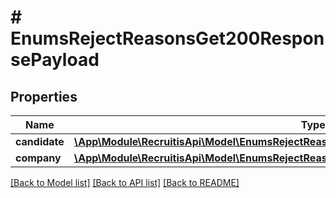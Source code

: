# # EnumsRejectReasonsGet200ResponsePayload

## Properties

Name | Type | Description | Notes
------------ | ------------- | ------------- | -------------
**candidate** | [**\App\Module\RecruitisApi\Model\EnumsRejectReasonsGet200ResponsePayloadCandidateInner[]**](EnumsRejectReasonsGet200ResponsePayloadCandidateInner.md) |  | [optional]
**company** | [**\App\Module\RecruitisApi\Model\EnumsRejectReasonsGet200ResponsePayloadCandidateInner[]**](EnumsRejectReasonsGet200ResponsePayloadCandidateInner.md) |  | [optional]

[[Back to Model list]](../../README.md#models) [[Back to API list]](../../README.md#endpoints) [[Back to README]](../../README.md)
